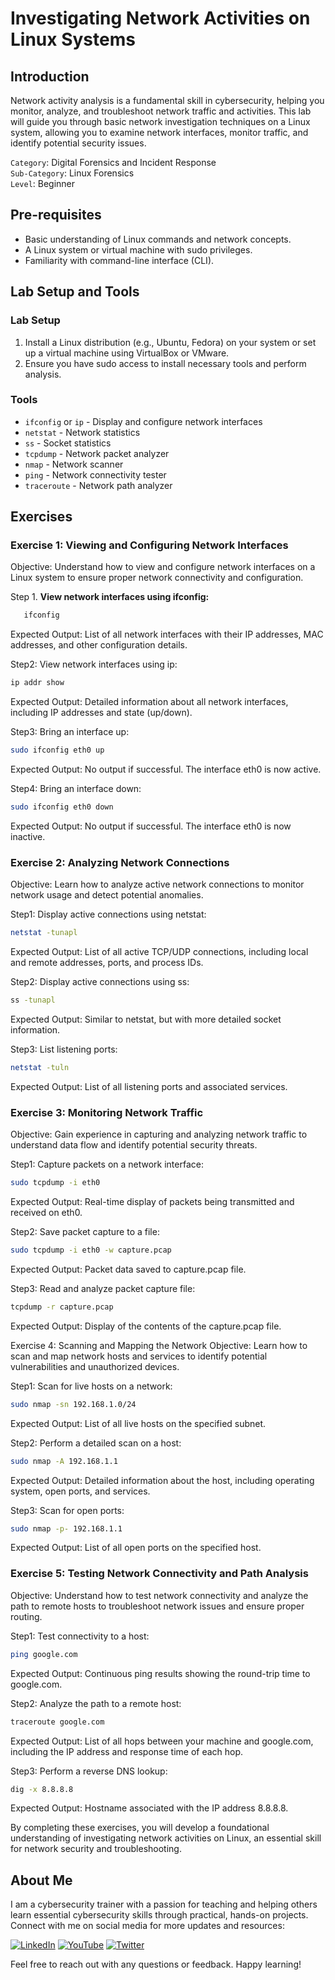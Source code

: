 # Investigating Network Activities on Linux Systems

## Introduction

Network activity analysis is a fundamental skill in cybersecurity, helping you monitor, analyze, and troubleshoot network traffic and activities. This lab will guide you through basic network investigation techniques on a Linux system, allowing you to examine network interfaces, monitor traffic, and identify potential security issues.    

`Category`: Digital Forensics and Incident Response   
`Sub-Category`: Linux Forensics   
`Level`: Beginner   


## Pre-requisites

- Basic understanding of Linux commands and network concepts.
- A Linux system or virtual machine with sudo privileges.
- Familiarity with command-line interface (CLI).

## Lab Setup and Tools

### Lab Setup

1. Install a Linux distribution (e.g., Ubuntu, Fedora) on your system or set up a virtual machine using VirtualBox or VMware.
2. Ensure you have sudo access to install necessary tools and perform analysis.

### Tools

- `ifconfig` or `ip` - Display and configure network interfaces
- `netstat` - Network statistics
- `ss` - Socket statistics
- `tcpdump` - Network packet analyzer
- `nmap` - Network scanner
- `ping` - Network connectivity tester
- `traceroute` - Network path analyzer

## Exercises

### Exercise 1: Viewing and Configuring Network Interfaces
Objective: Understand how to view and configure network interfaces on a Linux system to ensure proper network connectivity and configuration.

Step 1. **View network interfaces using ifconfig:**
```bash
   ifconfig
```
Expected Output: List of all network interfaces with their IP addresses, MAC addresses, and other configuration details.

Step2: View network interfaces using ip:

```bash
ip addr show
```
Expected Output: Detailed information about all network interfaces, including IP addresses and state (up/down).

Step3: Bring an interface up:

```bash
sudo ifconfig eth0 up
```
Expected Output: No output if successful. The interface eth0 is now active.

Step4: Bring an interface down:

```bash
sudo ifconfig eth0 down
```
Expected Output: No output if successful. The interface eth0 is now inactive.

### Exercise 2: Analyzing Network Connections
Objective: Learn how to analyze active network connections to monitor network usage and detect potential anomalies.



Step1: Display active connections using netstat:

```bash
netstat -tunapl
```
Expected Output: List of all active TCP/UDP connections, including local and remote addresses, ports, and process IDs.

Step2: Display active connections using ss:

```bash
ss -tunapl
```
Expected Output: Similar to netstat, but with more detailed socket information.

Step3: List listening ports:

```bash
netstat -tuln
```
Expected Output: List of all listening ports and associated services.

### Exercise 3: Monitoring Network Traffic
Objective: Gain experience in capturing and analyzing network traffic to understand data flow and identify potential security threats.

Step1: Capture packets on a network interface:

```bash
sudo tcpdump -i eth0
```
Expected Output: Real-time display of packets being transmitted and received on eth0.

Step2: Save packet capture to a file:

```bash
sudo tcpdump -i eth0 -w capture.pcap
```
Expected Output: Packet data saved to capture.pcap file.

Step3: Read and analyze packet capture file:

```bash
tcpdump -r capture.pcap
```
Expected Output: Display of the contents of the capture.pcap file.

Exercise 4: Scanning and Mapping the Network
Objective: Learn how to scan and map network hosts and services to identify potential vulnerabilities and unauthorized devices.

Step1: Scan for live hosts on a network:

```bash
sudo nmap -sn 192.168.1.0/24
```
Expected Output: List of all live hosts on the specified subnet.

Step2: Perform a detailed scan on a host:

```bash
sudo nmap -A 192.168.1.1
```
Expected Output: Detailed information about the host, including operating system, open ports, and services.

Step3: Scan for open ports:

```bash
sudo nmap -p- 192.168.1.1
```
Expected Output: List of all open ports on the specified host.

### Exercise 5: Testing Network Connectivity and Path Analysis
Objective: Understand how to test network connectivity and analyze the path to remote hosts to troubleshoot network issues and ensure proper routing.

Step1: Test connectivity to a host:

```bash
ping google.com
```
Expected Output: Continuous ping results showing the round-trip time to google.com.

Step2: Analyze the path to a remote host:

```bash
traceroute google.com
```
Expected Output: List of all hops between your machine and google.com, including the IP address and response time of each hop.

Step3: Perform a reverse DNS lookup:

```bash
dig -x 8.8.8.8
```
Expected Output: Hostname associated with the IP address 8.8.8.8.

By completing these exercises, you will develop a foundational understanding of investigating network activities on Linux, an essential skill for network security and troubleshooting.




## About Me

I am a cybersecurity trainer with a passion for teaching and helping others learn essential cybersecurity skills through practical, hands-on projects. Connect with me on social media for more updates and resources:

[![LinkedIn](https://img.icons8.com/fluent/48/000000/linkedin.png)](https://www.linkedin.com/in/rajneeshcyber)
[![YouTube](https://img.icons8.com/fluent/48/000000/youtube-play.png)](https://www.youtube.com/@rajneeshcyber)
[![Twitter](https://img.icons8.com/fluent/48/000000/twitter.png)](https://twitter.com/rajneeshcyber)

Feel free to reach out with any questions or feedback. Happy learning!
